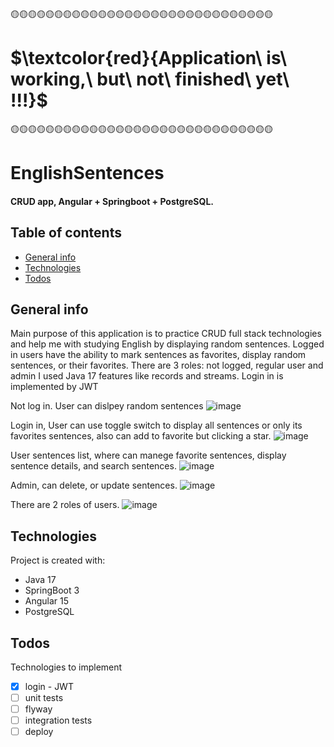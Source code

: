 🟡🟡🟡🟡🟡🟡🟡🟡🟡🟡🟡🟡🟡🟡🟡🟡🟡🟡🟡🟡🟡🟡🟡🟡🟡🟡🟡🟡🟡🟡

# $\textcolor{red}{Application\ is\ working,\ but\ not\ finished\ yet\ !!!}$ 

🟡🟡🟡🟡🟡🟡🟡🟡🟡🟡🟡🟡🟡🟡🟡🟡🟡🟡🟡🟡🟡🟡🟡🟡🟡🟡🟡🟡🟡🟡


# EnglishSentences

#### CRUD app, Angular + Springboot + PostgreSQL.

## Table of contents
* [General info](#general-info)
* [Technologies](#technologies)
* [Todos](#todos)

## General info
Main purpose of this application is to practice CRUD full stack technologies and help me with studying English by displaying random sentences. Logged in users have the ability to mark sentences as favorites, display random sentences, or their favorites. There are 3 roles: not logged, regular user and admin
I used Java 17 features like records and streams. Login in is implemented by JWT



Not log in. User can dislpey random sentences
![image](https://github.com/Jakub686/EnglishSentences/assets/80157748/3ff07904-17af-4a8b-87f2-d3591d43ef66)


Login in, User can use toggle switch to display all sentences or only its favorites sentences, also can add to favorite but clicking a star.
![image](https://github.com/Jakub686/EnglishSentences/assets/80157748/a21e0ee3-cf50-47a8-a43d-64530a6858e2)


User sentences list, where can manege favorite sentences, display sentence details, and search sentences.
![image](https://github.com/Jakub686/EnglishSentences/assets/80157748/5c2ebc4a-57b9-4deb-82c3-82ff3840f38e)


Admin, can delete, or update sentences.
![image](https://github.com/Jakub686/EnglishSentences/assets/80157748/c76f0237-d680-4fdc-9750-2ec2f86d10bf)


There are 2 roles of users.
![image](https://github.com/Jakub686/EnglishSentences/assets/80157748/e66f0824-a4d3-4888-bda6-f36f4a4d2665)



## Technologies
Project is created with:
* Java 17
* SpringBoot 3
* Angular 15
* PostgreSQL
	
	
## Todos
Technologies to implement

* [x] login - JWT
* [ ] unit tests
* [ ] flyway
* [ ] integration tests
* [ ] deploy
